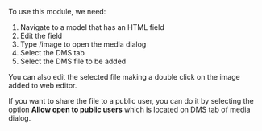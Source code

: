To use this module, we need:

1.  Navigate to a model that has an HTML field
2.  Edit the field
3.  Type /image to open the media dialog
4.  Select the DMS tab
5.  Select the DMS file to be added

You can also edit the selected file making a double click on the image
added to web editor.

If you want to share the file to a public user, you can do it by
selecting the option **Allow open to public users** which is located on
DMS tab of media dialog.
